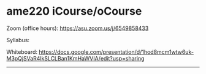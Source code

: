 # ame220 iCourse/oCourse

Zoom (office hours): https://asu.zoom.us/j/6549858433

Syllabus: 

Whiteboard: https://docs.google.com/presentation/d/1hod8mcm1wtw6uk-M3pQjSVaR4lkSLCLBan1KmHaWVIA/edit?usp=sharing


------
